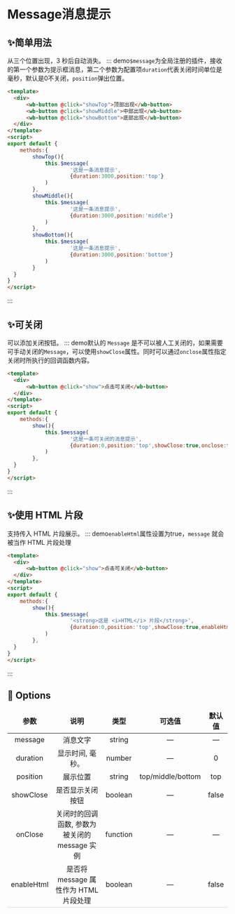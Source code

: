 # Message消息提示
## :sparkles:简单用法
从三个位置出现，3 秒后自动消失。
::: demo`$message`为全局注册的插件，接收的第一个参数为提示框消息，第二个参数为配置项`duration`代表关闭时间单位是毫秒，默认是0不关闭，`position`弹出位置。
```html
<template>
  <div>
      <wb-button @click="showTop">顶部出现</wb-button>
      <wb-button @click="showMiddle">中部出现</wb-button>
      <wb-button @click="showBottom">底部出现</wb-button>
  </div>
</template>
<script>
export default {
    methods:{
        showTop(){
            this.$message(
                    '这是一条消息提示', 
                    {duration:3000,position:'top'}
            )
        },
        showMiddle(){
            this.$message(
                    '这是一条消息提示',
                    {duration:3000,position:'middle'}
            )
        },
        showBottom(){
            this.$message(
                    '这是一条消息提示',
                    {duration:3000,position:'bottom'}
            )
        }
  }
}
</script>

``` 
:::
## :sparkles:可关闭
可以添加关闭按钮。
::: demo默认的 `Message` 是不可以被人工关闭的，如果需要可手动关闭的`Message`，可以使用`showClose`属性。同时可以通过`onclose`属性指定关闭时所执行的回调函数内容。
```html
<template>
  <div>
      <wb-button @click="show">点击可关闭</wb-button>
  </div>
</template>
<script>
export default {
    methods:{
        show(){
            this.$message(
                    '这是一条可关闭的消息提示', 
                    {duration:0,position:'top',showClose:true,onclose:function(){alert('回调函数想干嘛')}}
            )
        },
  }
}
</script>

``` 
:::


## :sparkles:使用 HTML 片段
支持传入 HTML 片段展示。
::: demo`enableHtml`属性设置为true，`message` 就会被当作 HTML 片段处理
```html
<template>
  <div>
      <wb-button @click="show">点击可关闭</wb-button>
  </div>
</template>
<script>
export default {
    methods:{
        show(){
            this.$message(
                    '<strong>这是 <i>HTML</i> 片段</strong>', 
                    {duration:0,position:'top',showClose:true,enableHtml:true,onclose:function(){alert('回调函数想干嘛')}}
            )
        },
  }
}
</script>

``` 
:::
## 📌 Options
<style>
 td,th{
   border: none!important;
}
tbody{border-bottom: 1px solid #D9D9D9;}
</style>

| 参数  | 说明         | 类型    | 可选值                      | 默认值 |
| :--: | :--: | :--: | :--: | :--: |
|  message | 消息文字    | string  |   —  | —      |
| duration  | 显示时间, 毫秒。	         | number  | — | 0    |
| position | 展示位置          | string |  top/middle/bottom   | top  |
| showClose | 	是否显示关闭按钮          | boolean |  —   | false  |
| onClose | 关闭时的回调函数, 参数为被关闭的 message 实例          | function |  —   | —  |
| enableHtml | 是否将 message 属性作为 HTML 片段处理         | boolean |  —   | false  |
